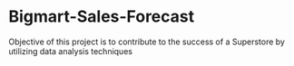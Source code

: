 # Bigmart-Sales-Forecast
Objective of this project is to contribute to the success of a Superstore by utilizing data analysis techniques
